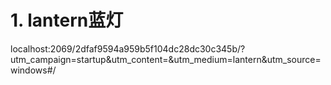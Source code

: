 # 1. lantern蓝灯

localhost:2069/2dfaf9594a959b5f104dc28dc30c345b/?utm_campaign=startup&utm_content=&utm_medium=lantern&utm_source=windows#/
















































